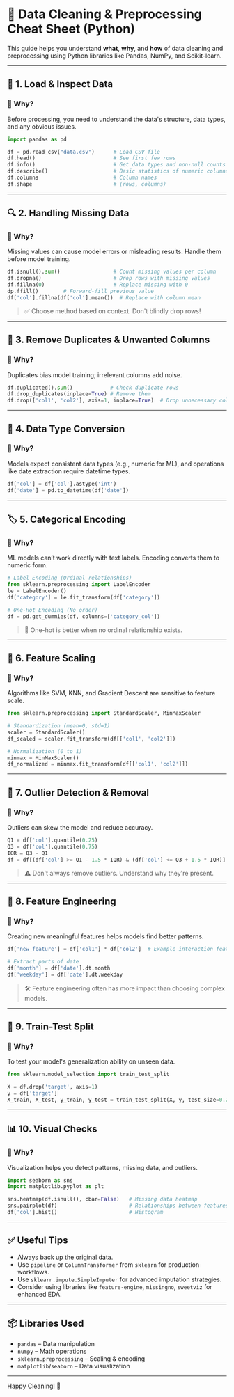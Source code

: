 
# 🧼 Data Cleaning & Preprocessing Cheat Sheet (Python)

This guide helps you understand **what**, **why**, and **how** of data cleaning and preprocessing using Python libraries like Pandas, NumPy, and Scikit-learn.

---

## 📁 1. Load & Inspect Data

### 🔹 Why?
Before processing, you need to understand the data's structure, data types, and any obvious issues.

```python
import pandas as pd

df = pd.read_csv("data.csv")      # Load CSV file
df.head()                         # See first few rows
df.info()                         # Get data types and non-null counts
df.describe()                     # Basic statistics of numeric columns
df.columns                        # Column names
df.shape                          # (rows, columns)
```

---

## 🔍 2. Handling Missing Data

### 🔹 Why?
Missing values can cause model errors or misleading results. Handle them before model training.

```python
df.isnull().sum()                 # Count missing values per column
df.dropna()                       # Drop rows with missing values
df.fillna(0)                      # Replace missing with 0
dp.ffill()        # Forward-fill previous value
df['col'].fillna(df['col'].mean())  # Replace with column mean
```

> ✅ Choose method based on context. Don't blindly drop rows!

---

## 🧹 3. Remove Duplicates & Unwanted Columns

### 🔹 Why?
Duplicates bias model training; irrelevant columns add noise.

```python
df.duplicated().sum()            # Check duplicate rows
df.drop_duplicates(inplace=True) # Remove them
df.drop(['col1', 'col2'], axis=1, inplace=True)  # Drop unnecessary columns
```

---

## 🔁 4. Data Type Conversion

### 🔹 Why?
Models expect consistent data types (e.g., numeric for ML), and operations like date extraction require datetime types.

```python
df['col'] = df['col'].astype('int')
df['date'] = pd.to_datetime(df['date'])
```

---

## 🏷️ 5. Categorical Encoding

### 🔹 Why?
ML models can’t work directly with text labels. Encoding converts them to numeric form.

```python
# Label Encoding (Ordinal relationships)
from sklearn.preprocessing import LabelEncoder
le = LabelEncoder()
df['category'] = le.fit_transform(df['category'])

# One-Hot Encoding (No order)
df = pd.get_dummies(df, columns=['category_col'])
```

> 📌 One-hot is better when no ordinal relationship exists.

---

## 🔢 6. Feature Scaling

### 🔹 Why?
Algorithms like SVM, KNN, and Gradient Descent are sensitive to feature scale.

```python
from sklearn.preprocessing import StandardScaler, MinMaxScaler

# Standardization (mean=0, std=1)
scaler = StandardScaler()
df_scaled = scaler.fit_transform(df[['col1', 'col2']])

# Normalization (0 to 1)
minmax = MinMaxScaler()
df_normalized = minmax.fit_transform(df[['col1', 'col2']])
```

---

## 📏 7. Outlier Detection & Removal

### 🔹 Why?
Outliers can skew the model and reduce accuracy.

```python
Q1 = df['col'].quantile(0.25)
Q3 = df['col'].quantile(0.75)
IQR = Q3 - Q1
df = df[(df['col'] >= Q1 - 1.5 * IQR) & (df['col'] <= Q3 + 1.5 * IQR)]
```

> ⚠️ Don't always remove outliers. Understand why they're present.

---

## 🧠 8. Feature Engineering

### 🔹 Why?
Creating new meaningful features helps models find better patterns.

```python
df['new_feature'] = df['col1'] * df['col2']  # Example interaction feature

# Extract parts of date
df['month'] = df['date'].dt.month
df['weekday'] = df['date'].dt.weekday
```

> 🛠️ Feature engineering often has more impact than choosing complex models.

---

## 🔀 9. Train-Test Split

### 🔹 Why?
To test your model's generalization ability on unseen data.

```python
from sklearn.model_selection import train_test_split

X = df.drop('target', axis=1)
y = df['target']
X_train, X_test, y_train, y_test = train_test_split(X, y, test_size=0.2)
```

---

## 📊 10. Visual Checks

### 🔹 Why?
Visualization helps you detect patterns, missing data, and outliers.

```python
import seaborn as sns
import matplotlib.pyplot as plt

sns.heatmap(df.isnull(), cbar=False)   # Missing data heatmap
sns.pairplot(df)                       # Relationships between features
df['col'].hist()                       # Histogram
```

---

## ✅ Useful Tips
- Always back up the original data.
- Use `pipeline` or `ColumnTransformer` from `sklearn` for production workflows.
- Use `sklearn.impute.SimpleImputer` for advanced imputation strategies.
- Consider using libraries like `feature-engine`, `missingno`, `sweetviz` for enhanced EDA.

---

## 📦 Libraries Used
- `pandas` – Data manipulation
- `numpy` – Math operations
- `sklearn.preprocessing` – Scaling & encoding
- `matplotlib`/`seaborn` – Data visualization

---

Happy Cleaning! 🚀
